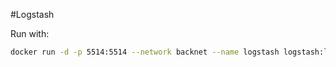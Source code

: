 #Logstash

Run with:
```bash
docker run -d -p 5514:5514 --network backnet --name logstash logstash:latest
```